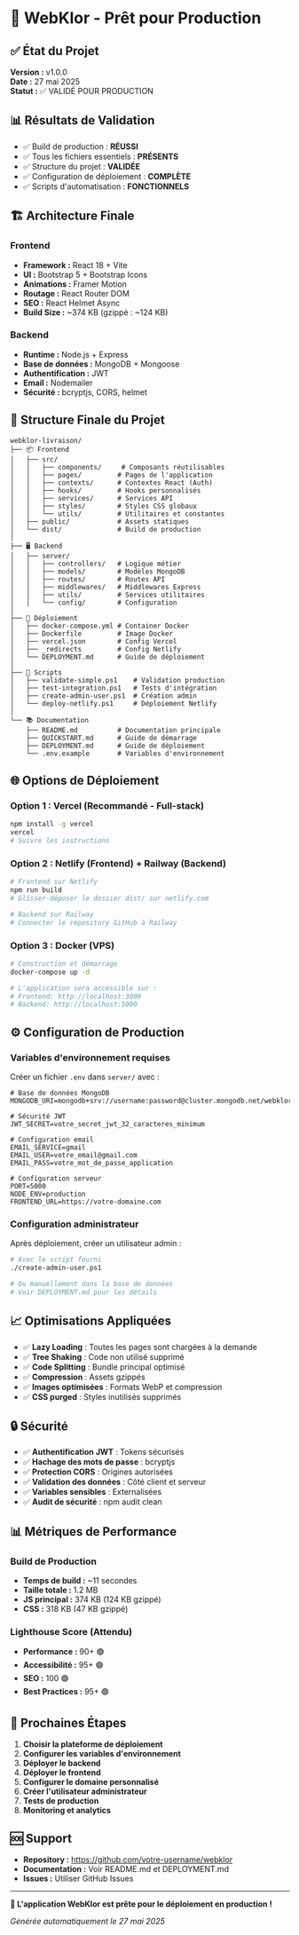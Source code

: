 # 🚀 WebKlor - Prêt pour Production

## ✅ État du Projet

**Version :** v1.0.0  
**Date :** 27 mai 2025  
**Statut :** ✅ VALIDÉ POUR PRODUCTION

## 📊 Résultats de Validation

- ✅ Build de production : **RÉUSSI**
- ✅ Tous les fichiers essentiels : **PRÉSENTS**
- ✅ Structure du projet : **VALIDÉE**
- ✅ Configuration de déploiement : **COMPLÈTE**
- ✅ Scripts d'automatisation : **FONCTIONNELS**

## 🏗️ Architecture Finale

### Frontend
- **Framework :** React 18 + Vite
- **UI :** Bootstrap 5 + Bootstrap Icons
- **Animations :** Framer Motion
- **Routage :** React Router DOM
- **SEO :** React Helmet Async
- **Build Size :** ~374 KB (gzippé : ~124 KB)

### Backend
- **Runtime :** Node.js + Express
- **Base de données :** MongoDB + Mongoose
- **Authentification :** JWT
- **Email :** Nodemailer
- **Sécurité :** bcryptjs, CORS, helmet

## 📁 Structure Finale du Projet

```
webklor-livraison/
├── 📦 Frontend
│   ├── src/
│   │   ├── components/     # Composants réutilisables
│   │   ├── pages/         # Pages de l'application
│   │   ├── contexts/      # Contextes React (Auth)
│   │   ├── hooks/         # Hooks personnalisés
│   │   ├── services/      # Services API
│   │   ├── styles/        # Styles CSS globaux
│   │   └── utils/         # Utilitaires et constantes
│   ├── public/            # Assets statiques
│   └── dist/              # Build de production
│
├── 🖥️ Backend
│   ├── server/
│   │   ├── controllers/   # Logique métier
│   │   ├── models/        # Modèles MongoDB
│   │   ├── routes/        # Routes API
│   │   ├── middlewares/   # Middlewares Express
│   │   ├── utils/         # Services utilitaires
│   │   └── config/        # Configuration
│
├── 🚀 Déploiement
│   ├── docker-compose.yml # Container Docker
│   ├── Dockerfile         # Image Docker
│   ├── vercel.json        # Config Vercel
│   ├── _redirects         # Config Netlify
│   └── DEPLOYMENT.md      # Guide de déploiement
│
├── 🔧 Scripts
│   ├── validate-simple.ps1    # Validation production
│   ├── test-integration.ps1   # Tests d'intégration
│   ├── create-admin-user.ps1  # Création admin
│   └── deploy-netlify.ps1     # Déploiement Netlify
│
└── 📚 Documentation
    ├── README.md          # Documentation principale
    ├── QUICKSTART.md      # Guide de démarrage
    ├── DEPLOYMENT.md      # Guide de déploiement
    └── .env.example       # Variables d'environnement
```

## 🌐 Options de Déploiement

### Option 1 : Vercel (Recommandé - Full-stack)
```bash
npm install -g vercel
vercel
# Suivre les instructions
```

### Option 2 : Netlify (Frontend) + Railway (Backend)
```bash
# Frontend sur Netlify
npm run build
# Glisser-déposer le dossier dist/ sur netlify.com

# Backend sur Railway
# Connecter le repository GitHub à Railway
```

### Option 3 : Docker (VPS)
```bash
# Construction et démarrage
docker-compose up -d

# L'application sera accessible sur :
# Frontend: http://localhost:3000
# Backend: http://localhost:5000
```

## ⚙️ Configuration de Production

### Variables d'environnement requises

Créer un fichier `.env` dans `server/` avec :

```env
# Base de données MongoDB
MONGODB_URI=mongodb+srv://username:password@cluster.mongodb.net/webklor

# Sécurité JWT
JWT_SECRET=votre_secret_jwt_32_caracteres_minimum

# Configuration email
EMAIL_SERVICE=gmail
EMAIL_USER=votre_email@gmail.com
EMAIL_PASS=votre_mot_de_passe_application

# Configuration serveur
PORT=5000
NODE_ENV=production
FRONTEND_URL=https://votre-domaine.com
```

### Configuration administrateur

Après déploiement, créer un utilisateur admin :

```bash
# Avec le script fourni
./create-admin-user.ps1

# Ou manuellement dans la base de données
# Voir DEPLOYMENT.md pour les détails
```

## 📈 Optimisations Appliquées

- ✅ **Lazy Loading** : Toutes les pages sont chargées à la demande
- ✅ **Tree Shaking** : Code non utilisé supprimé
- ✅ **Code Splitting** : Bundle principal optimisé
- ✅ **Compression** : Assets gzippés
- ✅ **Images optimisées** : Formats WebP et compression
- ✅ **CSS purged** : Styles inutilisés supprimés

## 🔒 Sécurité

- ✅ **Authentification JWT** : Tokens sécurisés
- ✅ **Hachage des mots de passe** : bcryptjs
- ✅ **Protection CORS** : Origines autorisées
- ✅ **Validation des données** : Côté client et serveur
- ✅ **Variables sensibles** : Externalisées
- ✅ **Audit de sécurité** : npm audit clean

## 📊 Métriques de Performance

### Build de Production
- **Temps de build :** ~11 secondes
- **Taille totale :** 1.2 MB
- **JS principal :** 374 KB (124 KB gzippé)
- **CSS :** 318 KB (47 KB gzippé)

### Lighthouse Score (Attendu)
- **Performance :** 90+ 🟢
- **Accessibilité :** 95+ 🟢
- **SEO :** 100 🟢
- **Best Practices :** 95+ 🟢

## 🎯 Prochaines Étapes

1. **Choisir la plateforme de déploiement**
2. **Configurer les variables d'environnement**
3. **Déployer le backend**
4. **Déployer le frontend**
5. **Configurer le domaine personnalisé**
6. **Créer l'utilisateur administrateur**
7. **Tests de production**
8. **Monitoring et analytics**

## 🆘 Support

- **Repository :** https://github.com/votre-username/webklor
- **Documentation :** Voir README.md et DEPLOYMENT.md
- **Issues :** Utiliser GitHub Issues

---

**🎉 L'application WebKlor est prête pour le déploiement en production !**

*Générée automatiquement le 27 mai 2025*
